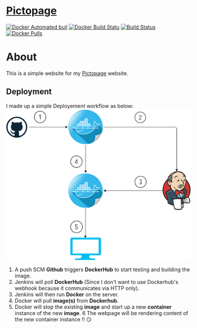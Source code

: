 # [Pictopage](http://pictopage.com)

[![Docker Automated buil](https://img.shields.io/docker/automated/artemas/pictopage.svg)](https://hub.docker.com/r/artemas/pictopage/)
[![Docker Build Statu](https://img.shields.io/docker/build/artemas/pictopage.svg)](https://hub.docker.com/r/artemas/pictopage/)
[![Build Status](https://travis-ci.org/Artemas-Muzanenhamo/pictopage.svg?branch=develop)](https://travis-ci.org/Artemas-Muzanenhamo/pictopage)
[![Docker Pulls](https://img.shields.io/docker/pulls/artemas/pictopage.svg?style=plastic)](https://hub.docker.com/r/artemas/pictopage/)

# About
This is a simple website for my [Pictopage](http://pictopage.com/) website.

## Deployment

I made up a simple Deployement workflow as below:
![image][deployment]

[deployment]: public-html/vendor/images/Pictopage.png

1. A push SCM **Github** triggers **DockerHub** to start testing and building the image.
2. Jenkins will poll **DockerHub** (Since I don't want to use Dockerhub's webhook because it communicates via HTTP only).
3. Jenkins will then run **Docker** on the server.
4. Docker will pull **image(s)** from **Dockerhub**.
5. Docker will stop the existing **image** and start up a new **container** instance of the new **image**.
6 The webpage will be rendering content of the new container instance !! :smirk:
